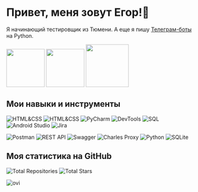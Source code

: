 # Привет, меня зовут Егор!👋

Я начинающий тестировщик из Тюмени. А еще я пишу [Телеграм-боты](https://github.com/yegor-an/Bots) на Python.

<a href="https://t.me/yegor_an"><img src="https://img.shields.io/badge/Telegram-2CA5E0?style=for-the-badge&logo=telegram&logoColor=white" width="100"></a>
<a href="https://www.linkedin.com/in/yegor-an/"><img src="https://img.shields.io/badge/LinkedIn-0077B5?style=for-the-badge&logo=linkedin&logoColor=white" width="100"></a>
<a href="https://vk.com/zu_mit_bitte"><img src="https://img.shields.io/badge/вконтакте-%232E87FB.svg?&style=for-the-badge&logo=vk&logoColor=white" width="112"></a>

## Мои навыки и инструменты

![HTML&CSS](https://img.shields.io/badge/HTML%26CSS-%23FF9999?style=for-the-badge&logo=html5&logoColor=gray)
![HTML&CSS](https://img.shields.io/badge/HTML%26CSS-%23FF9999?style=flat-square&logo=html5&logoColor=gray)
![PyCharm](https://img.shields.io/badge/PyCharm-%23FF9999?style=flat-square&logo=pycharm&logoColor=gray)
![DevTools](https://img.shields.io/badge/DevTools-%23FF9999?style=flat-square&logo=google-chrome&logoColor=gray)
![SQL](https://img.shields.io/badge/SQL-%23FF9999?style=flat-square&logo=MySQL&logoColor=gray)
![Android Studio](https://img.shields.io/badge/AndroidStudio-%23FF9999?style=flat-square&logo=android-studio&logoColor=gray)
![Jira](https://img.shields.io/badge/Jira-%23FF9999?style=flat-square&logo=jira&logoColor=gray)

![Postman](https://img.shields.io/badge/Postman-%23FF9999?style=flat-square&logo=postman&logoColor=gray)
![REST API](https://img.shields.io/badge/RESTAPI-%23FF9999?style=flat-square&logo=rest-api&logoColor=gray)
![Swagger](https://img.shields.io/badge/Swagger-%23FF9999?style=flat-square&logo=swagger&logoColor=gray)
![Charles Proxy](https://img.shields.io/badge/CharlesProxy-%23FF9999?style=flat-square&logo=charles-proxy&logoColor=gray)
![Python](https://img.shields.io/badge/Python-%23FF9999?style=flat-square&logo=python&logoColor=gray)
![SQLite](https://img.shields.io/badge/SQLite-%23FF9999?style=flat-square&logo=sqlite&logoColor=gray)

## Моя статистика на GitHub

![Total Repositories](https://img.shields.io/badge/Repositories-2-blue)
![Total Stars](https://img.shields.io/badge/Stars-1-blue)

<img src="https://github-readme-stats.vercel.app/api/top-langs?username=yegor-an&show_icons=true&locale=en&layout=compact&theme=chartreuse-dark" alt="ovi" />

